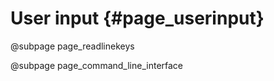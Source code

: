 # User input {#page_userinput}

@subpage page_readlinekeys

@subpage page_command_line_interface





